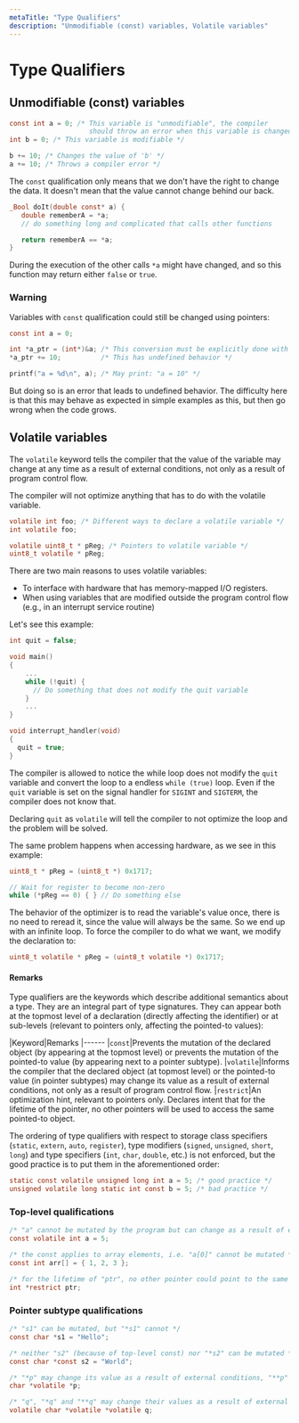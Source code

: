 ```yaml
---
metaTitle: "Type Qualifiers"
description: "Unmodifiable (const) variables, Volatile variables"
---
```


# Type Qualifiers



## Unmodifiable (const) variables


```c
const int a = 0; /* This variable is "unmodifiable", the compiler
                    should throw an error when this variable is changed */
int b = 0; /* This variable is modifiable */

b += 10; /* Changes the value of 'b' */
a += 10; /* Throws a compiler error */

```

The `const` qualification only means that we don't have the right to change the data. It doesn't mean that the value cannot change behind our back.

```c
_Bool doIt(double const* a) {
   double rememberA = *a;
   // do something long and complicated that calls other functions

   return rememberA == *a;
}

```

During the execution of the other calls `*a` might have changed, and so this function may return either `false` or `true`.

### Warning

Variables with `const` qualification could still be changed using pointers:

```c
const int a = 0;

int *a_ptr = (int*)&a; /* This conversion must be explicitly done with a cast */
*a_ptr += 10;          /* This has undefined behavior */

printf("a = %d\n", a); /* May print: "a = 10" */

```

But doing so is an error that leads to undefined behavior. The difficulty here is that this may behave as expected in simple examples as this, but then go wrong when the code grows.



## Volatile variables


The `volatile` keyword tells the compiler that the value of the variable may change at any time as a result of external conditions, not only as a result of program control flow.

The compiler will not optimize anything that has to do with the volatile variable.

```c
volatile int foo; /* Different ways to declare a volatile variable */
int volatile foo;

volatile uint8_t * pReg; /* Pointers to volatile variable */
uint8_t volatile * pReg;

```

There are two main reasons to uses volatile variables:

- To interface with hardware that has memory-mapped I/O registers.
- When using variables that are modified outside the program control flow (e.g., in an interrupt service routine)

Let's see this example:

```c
int quit = false;

void main() 
{
    ... 
    while (!quit) {
      // Do something that does not modify the quit variable
    } 
    ...
}

void interrupt_handler(void) 
{
  quit = true;
}

```

The compiler is allowed to notice the while loop does not modify the `quit` variable and convert the loop to a endless `while (true)` loop. Even if the `quit` variable is set on the signal handler for `SIGINT` and `SIGTERM`, the compiler does not know that.

Declaring `quit` as `volatile` will tell the compiler to not optimize the loop and the problem will be solved.

The same problem happens when accessing hardware, as we see in this example:

```c
uint8_t * pReg = (uint8_t *) 0x1717;

// Wait for register to become non-zero 
while (*pReg == 0) { } // Do something else

```

The behavior of the optimizer is to read the variable's value once, there is no need to reread it, since the value will always be the same. So we end up with an infinite loop. To force the compiler to do what we want, we modify the declaration to:

```c
uint8_t volatile * pReg = (uint8_t volatile *) 0x1717;

```



#### Remarks


Type qualifiers are the keywords which describe additional semantics about a type. They are an integral part of type signatures. They can appear both at the topmost level of a declaration (directly affecting the identifier) or at sub-levels (relevant to pointers only, affecting the pointed-to values):

|Keyword|Remarks
|------
|`const`|Prevents the mutation of the declared object (by appearing at the topmost level) or prevents the mutation of the pointed-to value (by appearing next to a pointer subtype).
|`volatile`|Informs the compiler that the declared object (at topmost level) or the pointed-to value (in pointer subtypes) may change its value as a result of external conditions, not only as a result of program control flow.
|`restrict`|An optimization hint, relevant to pointers only. Declares intent that for the lifetime of the pointer, no other pointers will be used to access the same pointed-to object.

The ordering of type qualifiers with respect to storage class specifiers (`static`, `extern`, `auto`, `register`), type modifiers (`signed`, `unsigned`, `short`, `long`) and type specifiers (`int`, `char`, `double`, etc.) is not enforced, but the good practice is to put them in the aforementioned order:

```c
static const volatile unsigned long int a = 5; /* good practice */
unsigned volatile long static int const b = 5; /* bad practice */

```

### Top-level qualifications

```c
/* "a" cannot be mutated by the program but can change as a result of external conditions */
const volatile int a = 5;

/* the const applies to array elements, i.e. "a[0]" cannot be mutated */    
const int arr[] = { 1, 2, 3 };

/* for the lifetime of "ptr", no other pointer could point to the same "int" object */
int *restrict ptr;

```

### Pointer subtype qualifications

```c
/* "s1" can be mutated, but "*s1" cannot */
const char *s1 = "Hello";

/* neither "s2" (because of top-level const) nor "*s2" can be mutated */
const char *const s2 = "World";

/* "*p" may change its value as a result of external conditions, "**p" and "p" cannot */
char *volatile *p;

/* "q", "*q" and "**q" may change their values as a result of external conditions */
volatile char *volatile *volatile q;

```


